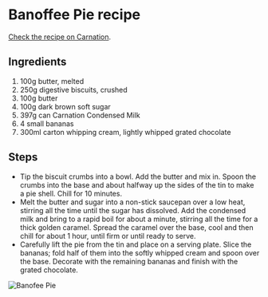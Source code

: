 Banoffee Pie recipe
===================

[Check the recipe on Carnation](https://www.carnation.co.uk/Recipes/8/Classic-Banoffee-Pie).

Ingredients
-----------
  1. 100g butter, melted
  2. 250g digestive biscuits, crushed
  3. 100g butter
  4. 100g dark brown soft sugar
  5. 397g can Carnation Condensed Milk
  6. 4 small bananas
  7. 300ml carton whipping cream, lightly whipped grated chocolate

Steps
-----
  * Tip the biscuit crumbs into a bowl. Add the butter and mix in. Spoon the crumbs into the base and about halfway up the sides     of the tin to make a pie shell. Chill for 10 minutes.
  * Melt the butter and sugar into a non-stick saucepan over a low heat, stirring all the time until the sugar has dissolved. Add     the condensed milk and bring to a rapid boil for about a minute, stirring all the time for a thick golden caramel. Spread the     caramel over the base, cool and then chill for about 1 hour, until firm or until ready to serve.
  * Carefully lift the pie from the tin and place on a serving plate. Slice the bananas; fold half of them into the softly           whipped cream and spoon over the base. Decorate with the remaining bananas and finish with the grated chocolate.

![Banofee Pie](https://s3-eu-west-1.amazonaws.com/s3.mediafileserver.co.uk/carnation/WebFiles/RecipeImages/classicbanoffeepie_lg.jpg)

